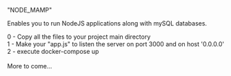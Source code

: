 "NODE_MAMP"

Enables you to run NodeJS applications along with mySQL databases.

0 - Copy all the files to your project main directory<br >
1 - Make your "app.js" to listen the server on port 3000 and on host '0.0.0.0'<br />
2 - execute docker-compose up<br /><br />
More to come...
